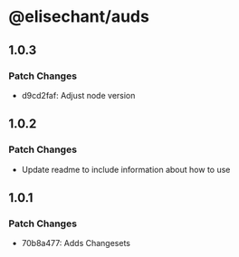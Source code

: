 # @elisechant/auds

## 1.0.3

### Patch Changes

- d9cd2faf: Adjust node version

## 1.0.2

### Patch Changes

- Update readme to include information about how to use

## 1.0.1

### Patch Changes

- 70b8a477: Adds Changesets

